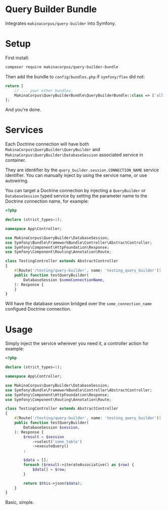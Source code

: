 # Query Builder Bundle

Integrates `makinacorpus/query-builder` into Symfony.

# Setup

First install:

```sh
composer require makinacorpus/query-builder-bundle
```

Then add the bundle to `config/bundles.php` if `symfony/flex` did not:

```php
return [
    // ... your other bundles.
    MakinaCorpus\QueryBuilderBundle\QueryBuilderBundle::class => ['all' => true],
];
```

And you're done.

# Services

Each Doctrine connection will have both `MakinaCorpus\QueryBuilder\QueryBuilder`
and `MakinaCorpus\QueryBuilder\DatabaseSession` associated service in container.

They are identifier by the `query_builder.session.CONNECTION_NAME` service
identifier. You can manually inject by using the service name, or use autowiring.

You can target a Doctrine connection by injecting a `QueryBuilder` or
`DatabaseSession` typed service by setting the parameter name to the Doctrine
connection name, for example:

```php
<?php

declare (strict_types=1);

namespace App\Controller;

use MakinaCorpus\QueryBuilder\DatabaseSession;
use Symfony\Bundle\FrameworkBundle\Controller\AbstractController;
use Symfony\Component\HttpFoundation\Response;
use Symfony\Component\Routing\Annotation\Route;

class TestingController extends AbstractController
{
    #[Route('/testing/query-builder', name: 'testing_query_builder')]
    public function testQueryBuilder(
        DatabaseSession $someConnectionName,
    ): Response {
    }
}
```

Will have the database session bridged over the `some_connection_name`
configued Doctrine connection.

# Usage

Simply inject the service wherever you need it, a controller action for example:

```php
<?php

declare (strict_types=1);

namespace App\Controller;

use MakinaCorpus\QueryBuilder\DatabaseSession;
use Symfony\Bundle\FrameworkBundle\Controller\AbstractController;
use Symfony\Component\HttpFoundation\Response;
use Symfony\Component\Routing\Annotation\Route;

class TestingController extends AbstractController
{
    #[Route('/testing/query-builder', name: 'testing_query_builder')]
    public function testQueryBuilder(
        DatabaseSession $session,
    ): Response {
        $result = $session
            ->select('some_table')
            ->executeQuery()
        ;

        $data = [];
        foreach ($result->iterateAssociative() as $row) {
            $data[] = $row;
        }

        return $this->json($data);
    }
}
```

Basic, simple.
